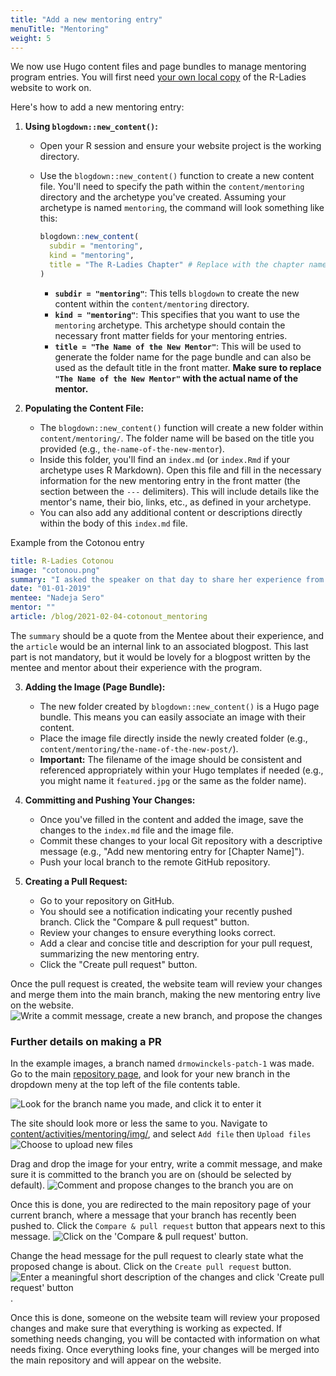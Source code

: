 ```yaml
---
title: "Add a new mentoring entry"
menuTitle: "Mentoring"
weight: 5
---
```


We now use Hugo content files and page bundles to manage mentoring program entries.
You will first need [your own local copy](/comm/website/fork-clone-pr) of the R-Ladies website to work on.

Here's how to add a new mentoring entry:

1.  **Using `blogdown::new_content()`:**

    - Open your R session and ensure your website project is the working directory.
    - Use the `blogdown::new_content()` function to create a new content file. You'll need to specify the path within the `content/mentoring` directory and the archetype you've created. Assuming your archetype is named `mentoring`, the command will look something like this:

      ```r
      blogdown::new_content(
        subdir = "mentoring",
        kind = "mentoring",
        title = "The R-Ladies Chapter" # Replace with the chapter name
      )
      ```

      - **`subdir = "mentoring"`**: This tells `blogdown` to create the new content within the `content/mentoring` directory.
      - **`kind = "mentoring"`**: This specifies that you want to use the `mentoring` archetype. This archetype should contain the necessary front matter fields for your mentoring entries.
      - **`title = "The Name of the New Mentor"`**: This will be used to generate the folder name for the page bundle and can also be used as the default title in the front matter. **Make sure to replace `"The Name of the New Mentor"` with the actual name of the mentor.**

2.  **Populating the Content File:**

    - The `blogdown::new_content()` function will create a new folder within `content/mentoring/`. The folder name will be based on the title you provided (e.g., `the-name-of-the-new-mentor`).
    - Inside this folder, you'll find an `index.md` (or `index.Rmd` if your archetype uses R Markdown). Open this file and fill in the necessary information for the new mentoring entry in the front matter (the section between the `---` delimiters). This will include details like the mentor's name, their bio, links, etc., as defined in your archetype.
    - You can also add any additional content or descriptions directly within the body of this `index.md` file.

Example from the Cotonou entry

```yaml
title: R-Ladies Cotonou
image: "cotonou.png"
summary: "I asked the speaker on that day to share her experience from choosing her topic to presenting! She ecstatically shared that and we immediately got volunteers for the next meetup"
date: "01-01-2019"
mentee: "Nadeja Sero"
mentor: ""
article: /blog/2021-02-04-cotonout_mentoring
```

The `summary` should be a quote from the Mentee about their experience, and the `article` would be an internal link to an associated blogpost.
This last part is not mandatory, but it would be lovely for a blogpost written by the mentee and mentor about their experience with the program.

3.  **Adding the Image (Page Bundle):**

    - The new folder created by `blogdown::new_content()` is a Hugo page bundle. This means you can easily associate an image with their content.
    - Place the image file directly inside the newly created folder (e.g., `content/mentoring/the-name-of-the-new-post/`).
    - **Important:** The filename of the image should be consistent and referenced appropriately within your Hugo templates if needed (e.g., you might name it `featured.jpg` or the same as the folder name).

4.  **Committing and Pushing Your Changes:**

    - Once you've filled in the content and added the image, save the changes to the `index.md` file and the image file.
    - Commit these changes to your local Git repository with a descriptive message (e.g., "Add new mentoring entry for \[Chapter Name]").
    - Push your local branch to the remote GitHub repository.

5.  **Creating a Pull Request:**

    - Go to your repository on GitHub.
    - You should see a notification indicating your recently pushed branch. Click the "Compare & pull request" button.
    - Review your changes to ensure everything looks correct.
    - Add a clear and concise title and description for your pull request, summarizing the new mentoring entry.
    - Click the "Create pull request" button.

Once the pull request is created, the website team will review your changes and merge them into the main branch, making the new mentoring entry live on the website.
![Write a commit message, create a new branch, and propose the changes](https://github.com/rladies/website/blob/main/README_img/mentoring_edit4.png?raw=true)

### Further details on making a PR

In the example images, a branch named `drmowinckels-patch-1` was made.
Go to the main [repository page](https://github.com/rladies/website), and look for your new branch in the dropdown meny at the top left of the file contents table.

![Look for the branch name you made, and click it to enter it](https://github.com/rladies/website/blob/main/README_img/mentoring_edit5.png?raw=true)

The site should look more or less the same to you.
Navigate to [content/activities/mentoring/img/](content/activities/mentoring/img/), and select `Add file` then `Upload files`
![Choose to upload new files](https://github.com/rladies/website/blob/main/README_img/mentoring_edit6.png?raw=true)

Drag and drop the image for your entry, write a commit message, and make sure it is committed to the branch you are on (should be selected by default).
![Comment and propose changes to the branch you are on](https://github.com/rladies/website/blob/main/README_img/mentoring_edit7.png?raw=true)

Once this is done, you are redirected to the main repository page of your current branch, where a message that your branch has recently been pushed to.
Click the `Compare & pull request` button that appears next to this message.
![Click on the 'Compare & pull request' button.](https://github.com/rladies/website/blob/main/README_img/mentoring_edit8.png?raw=true)

Change the head message for the pull request to clearly state what the proposed change is about.
Click on the `Create pull request` button.
![Enter a meaningful short description of the changes and click 'Create pull request' button](https://github.com/rladies/website/blob/main/README_img/mentoring_edit9.png?raw=true).

Once this is done, someone on the website team will review your proposed changes and make sure that everything is working as expected.
If something needs changing, you will be contacted with information on what needs fixing.
Once everything looks fine, your changes will be merged into the main repository and will appear on the website.
